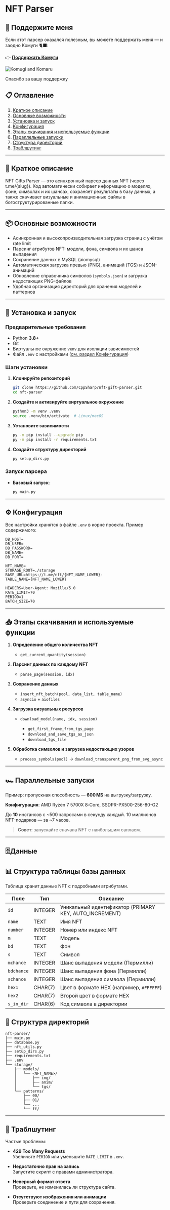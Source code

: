 # NFT Parser

## 💖 Поддержите меня

Если этот парсер оказался полезным, вы можете поддержать меня — и заодно Комуги 🐈‍⬛:

👉 [**Поддержать Комуги**](https://cppsharp.github.io/#donate)

![Komugi and Komaru](files/komugi_and_komaru.png)

Спасибо за вашу поддержку



## 📋 Оглавление

1. [Краткое описание](#краткое-описание)
2. [Основные возможности](#основные-возможности)
3. [Установка и запуск](#установка-и-запуск)
4. [Конфигурация](#конфигурация)
5. [Этапы скачивания и используемые функции](#этапы-скачивания-и-используемые-функции)
6. [Параллельные запуски](#параллельные-запуски)
7. [Структура директорий](#структура-директорий)
8. [Траблшутинг](#траблшутинг-troubleshooting)

---

## 🧾 Краткое описание

NFT Gifts Parser — это асинхронный парсер данных NFT (через t.me/{slug}). Код автоматически собирает информацию о моделях, фоне, символах и их шансах, сохраняет результаты в базу данных, а также скачивает визуальные и анимационные файлы в богоструктурированные папки.

---

## 📦 Основные возможности

* Асинхронная и высокопроизводительная загрузка страниц с учётом rate limit
* Парсинг атрибутов NFT: модели, фона, символа и их шанса выпадения
* Сохранение данных в MySQL (aiomysql)
* Автоматическая загрузка превью (PNG), анимаций (TGS) и JSON-анимаций
* Обновление справочника символов (`symbols.json`) и загрузка недостающих PNG-файлов
* Удобная организация директорий для хранения моделей и паттернов

---

## 🚀 Установка и запуск

### Предварительные требования

* Python **3.8+**
* Git
* Виртуальное окружение `venv` для изоляции зависимостей
* Файл `.env` с настройками ([см. раздел Конфигурация](#конфигурация))

### Шаги установки

1. **Клонируйте репозиторий**

   ```bash
   git clone https://github.com/CppSharp/nft-gift-parser.git
   cd nft-parser
   ```

2. **Создайте и активируйте виртуальное окружение**

   ```bash
   python3 -m venv .venv
   source .venv/bin/activate  # Linux/macOS
   ```

3. **Установите зависимости**

   ```bash
   py -m pip install --upgrade pip
   py -m pip install -r requirements.txt
   ```

4. **Создайте структуру директорий**

   ```bash
   py setup_dirs.py
   ```

### Запуск парсера

* **Базовый запуск**:

  ```bash
  py main.py
  ```

---

## ⚙️ Конфигурация

Все настройки хранятся в файле `.env` в корне проекта. Пример содержимого:

```dotenv
DB_HOST=
DB_USER=
DB_PASSWORD=
DB_NAME=
DB_PORT=

NFT_NAME=
STORAGE_ROOT=./storage
BASE_URL=https://t.me/nft/{NFT_NAME_LOWER}-
TABLE_NAME={NFT_NAME_LOWER}

HEADERS=User-Agent: Mozilla/5.0
RATE_LIMIT=70
PERIOD=1
BATCH_SIZE=70
```

---

## 📥 Этапы скачивания и используемые функции

1. **Определение общего количества NFT**

   * `get_current_quantity(session)`
2. **Парсинг данных по каждому NFT**

   * `parse_page(session, idx)`
3. **Сохранение данных**

   * `insert_nft_batch(pool, data_list, table_name)`
   * `asyncio` + `aiofiles`
4. **Загрузка визуальных ресурсов**

   * `download_model(name, idx, session)`

     * `get_first_frame_from_tgs_page`
     * `download_and_save_tgs_as_json`
     * `download_tgs_file`
5. **Обработка символов и загрузка недостающих узоров**

   * `process_symbols(pool)` → `download_transparent_png_from_svg_async`

---

## 🏎️ Параллельные запуски

Пример: пропускная способность — **600 МБ** на выгрузку/загрузку.

**Конфигурация**: AMD Ryzen 7 5700X 8‑Core, SSDPR-PX500-256-80-G2

До **10** инстансов с \~500 запросами в секунду каждый.
10 миллионов NFT-подарков — за \~7 часов.

> **Совет**: запускайте сначала NFT с наибольшим саплаем.

---
## 🗄️Данные
## 📊 Структура таблицы базы данных

Таблица хранит данные NFT с подробными атрибутами.

| Поле          | Тип             | Описание                                                  |
|---------------|-----------------|-----------------------------------------------------------|
| `id`          | INTEGER         | Уникальный идентификатор (PRIMARY KEY, AUTO_INCREMENT)    |
| `name`        | TEXT            | Имя NFT                                                   |
| `number`      | INTEGER         | Номер или индекс NFT                                      |
| `m`           | TEXT            | Модель                                                    |
| `bd`          | TEXT            | Фон                                                       |
| `s`           | TEXT            | Символ                                                    |
| `mchance`     | INTEGER         | Шанс выпадения модели (Пермилли)                          |
| `bdchance`    | INTEGER         | Шанс выпадения фона (Пермилли)                            |
| `schance`     | INTEGER         | Шанс выпадения символа (Пермилли)                         |
| `hex1`        | CHAR(7)         | Цвет в формате HEX (например, `#FFFFFF`)                  |
| `hex2`        | CHAR(7)         | Второй цвет в формате HEX                                 |
| `s_in_dir`    | CHAR(6)         | Код символа в директории                                  |

## 📂 Структура директорий

```text
nft-parser/
├── main.py
├── database.py
├── nft_utils.py
├── setup_dirs.py
├── requirements.txt
├── .env
└── storage/
    ├── models/
    │   └── <NFT_NAME>/
    │       ├── img/
    │       ├── anim/
    │       └── tgs/
    └── patterns/
        ├── 00/
        ├── 01/
        └── ...
        └── ff/
```

---

## 🚧 Траблшутинг 

Частые проблемы:

- **429 Too Many Requests**  
  Увеличьте `PERIOD` или уменьшите `RATE_LIMIT` в `.env`.

- **Недостаточно прав на запись**  
  Запустите скрипт с правами администратора.

- **Неверный формат ответа**  
  Проверьте, не изменилась ли структура сайта.

- **Отсутствуют изображения или анимации**  
  Проверьте соединение и пути для сохранения.
